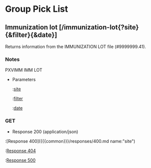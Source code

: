 # Group Pick List

## Immunization lot [/immunization-lot{?site}{&filter}{&date}]

Returns information from the IMMUNIZATION LOT file (#9999999.41).

### Notes

PXVIMM IMM LOT

+ Parameters

    :[site]({{{common}}}/parameters/site.md)

    :[filter]({{{common}}}/parameters/immunization-filter.md)

    :[date]({{{common}}}/parameters/date.md)

### GET

+ Response 200 (application/json)

:[Response 400]({{{common}}}/responses/400.md name:"site")

:[Response 404]({{{common}}}/responses/404.md)

:[Response 500]({{{common}}}/responses/500.md)


